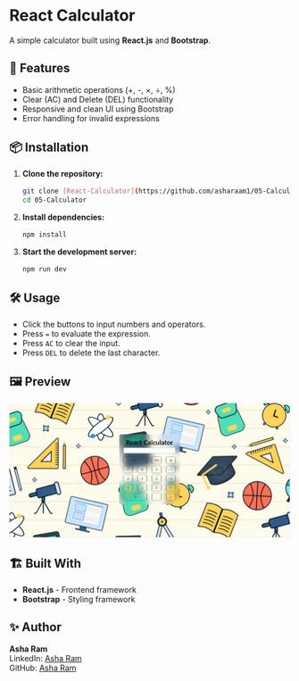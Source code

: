 # React Calculator

A simple calculator built using **React.js** and **Bootstrap**.

## 🚀 Features
- Basic arithmetic operations (+, -, ×, ÷, %)
- Clear (AC) and Delete (DEL) functionality
- Responsive and clean UI using Bootstrap
- Error handling for invalid expressions

## 📦 Installation

1. **Clone the repository:**
   ```bash
   git clone [React-Calculator](https://github.com/asharaam1/05-Calculator)
   cd 05-Calculator
   ```

2. **Install dependencies:**
   ```bash
   npm install
   ```

3. **Start the development server:**
   ```bash
   npm run dev
   ```

## 🛠 Usage
- Click the buttons to input numbers and operators.
- Press `=` to evaluate the expression.
- Press `AC` to clear the input.
- Press `DEL` to delete the last character.

## 🖼 Preview
![Calculator Preview](./src/assets/image.png)

## 🏗 Built With
- **React.js** - Frontend framework
- **Bootstrap** - Styling framework

## ✨ Author
**Asha Ram**  
LinkedIn: [Asha Ram](https://www.linkedin.com/in/asha-ram/)  
GitHub: [Asha Ram](https://github.com/asharaam1)

